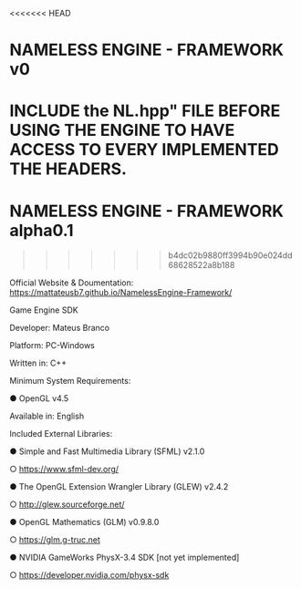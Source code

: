 <<<<<<< HEAD
# NAMELESS ENGINE - FRAMEWORK v0
INCLUDE the NL.hpp" FILE BEFORE USING THE ENGINE TO HAVE ACCESS
TO EVERY IMPLEMENTED THE HEADERS.
=======
# NAMELESS ENGINE - FRAMEWORK alpha0.1
>>>>>>> b4dc02b9880ff3994b90e024dd68628522a8b188

Official Website & Doumentation: https://mattateusb7.github.io/NamelessEngine-Framework/

Game Engine SDK

Developer: Mateus Branco

Platform: PC-Windows

Written in: C++

Minimum System Requirements: 

●	OpenGL v4.5

Available in: English

Included External Libraries: 

●	Simple and Fast Multimedia Library  (SFML) v2.1.0

○	https://www.sfml-dev.org/

●	The OpenGL Extension Wrangler Library (GLEW) v2.4.2

○	http://glew.sourceforge.net/

●	OpenGL Mathematics (GLM) v0.9.8.0

○	https://glm.g-truc.net

●	NVIDIA GameWorks PhysX-3.4 SDK [not yet implemented]

○	https://developer.nvidia.com/physx-sdk
